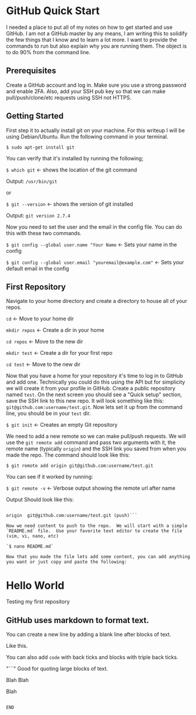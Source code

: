 # GitHub Quick Start

I needed a place to put all of my notes on how to get started and use GitHub.  I am not a GitHub master by any means, I am writing this to solidify the few things that I know and to learn a lot more.  I want to provide the commands to run but also explain why you are running them.  The object is to do 90% from the command line.  

## Prerequisites

Create a GitHub account and log in.  Make sure you use a strong password and enable 2FA.  Also, add your SSH pub key so that we can make pull/push/clone/etc requests using SSH not HTTPS.   

## Getting Started

First step it to actually install git on your machine.  For this writeup I will be using Debian/Ubuntu. Run the following command in your terminal.

`$ sudo apt-get install git`

You can verify that it's installed by running the following;

`$ which git` <- shows the location of the git command

Output: ```/usr/bin/git```

or

`$ git --version` <- shows the version of git installed

Output: ```git version 2.7.4```

Now you need to set the user and the email in the config file.  You can do this with these two commands.


`$ git config --global user.name "Your Name`   <- Sets your name in the config

`$ git config --global user.email "youremail@example.com"`   <- Sets your default email in the config

## First Repository

Navigate to your home directory and create a directory to house all of your repos.

`cd`    <- Move to your home dir

`mkdir repos`  <- Create a dir in your home

`cd repos`   <- Move to the new dir

`mkdir test`  <- Create a dir for your first repo

`cd test`   <- Move to the new dir

Now that you have a home for your repository it's time to log in to GitHub and add one.  Technically you could do this using the API but for simplicity we will create it from your profile in GitHub.  Create a public repository named `test`.  On the next screen you should see a "Quick setup" section, save the SSH link to this new repo.  It will look something like this: `git@github.com:username/test.git`.  Now lets set it up from the command line, you should be in your `test` dir.

`$ git init`  <- Creates an empty Git repository

We need to add a new remote so we can make pull/push requests. We will use the `git remote add` command and pass two arguments with it, the remote name (typically `origin`) and the SSH link you saved from when you made the repo.  The command should look like this:

`$ git remote add origin git@github.com:username/test.git`

You can see if it worked by running:

`$ git remote -v` <- Verbose output showing the remote url after name

Output Should look like this:

```origin	git@github.com:username/test.git (fetch)

origin	git@github.com:username/test.git (push)```

Now we need content to push to the repo.  We will start with a simple `README.md` file.  Use your favorite text editor to create the file (vim, vi, nano, etc)

`$ nano README.md`

Now that you made the file lets add some content, you can add anything you want or just copy and paste the following:

```
# Hello World

Testing my first repository

## GitHub uses markdown to format text.

You can create a new line by adding a blank line after blocks of text.

Like this.

You can also add `code` with back ticks and blocks with triple back ticks.

"```"
Good for quoting large blocks of text.

Blah Blah

Blah
```

END
